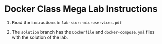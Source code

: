 # Docker Class Mega Lab Instructions

1. Read the instructions in `lab-store-microservices.pdf`

2. The `solution` branch has the `Dockerfile` and `docker-compose.yml` files with the solution of the lab.